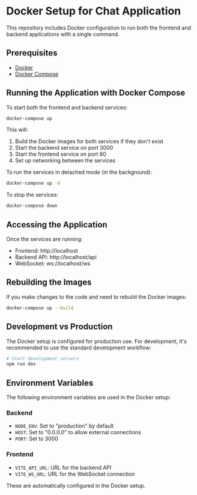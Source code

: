 # Docker Setup for Chat Application

This repository includes Docker configuration to run both the frontend and backend applications with a single command.

## Prerequisites

- [Docker](https://docs.docker.com/get-docker/)
- [Docker Compose](https://docs.docker.com/compose/install/)

## Running the Application with Docker Compose

To start both the frontend and backend services:

```bash
docker-compose up
```

This will:
1. Build the Docker images for both services if they don't exist
2. Start the backend service on port 3000
3. Start the frontend service on port 80
4. Set up networking between the services

To run the services in detached mode (in the background):

```bash
docker-compose up -d
```

To stop the services:

```bash
docker-compose down
```

## Accessing the Application

Once the services are running:

- Frontend: http://localhost
- Backend API: http://localhost/api
- WebSocket: ws://localhost/ws

## Rebuilding the Images

If you make changes to the code and need to rebuild the Docker images:

```bash
docker-compose up --build
```

## Development vs Production

The Docker setup is configured for production use. For development, it's recommended to use the standard development workflow:

```bash
# Start development servers
npm run dev
```

## Environment Variables

The following environment variables are used in the Docker setup:

### Backend
- `NODE_ENV`: Set to "production" by default
- `HOST`: Set to "0.0.0.0" to allow external connections
- `PORT`: Set to 3000

### Frontend
- `VITE_API_URL`: URL for the backend API
- `VITE_WS_URL`: URL for the WebSocket connection

These are automatically configured in the Docker setup.
